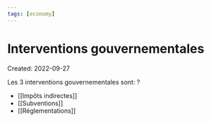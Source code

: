 ```yaml
---
tags: [economy] 
---
```

# Interventions gouvernementales
Created: 2022-09-27

Les 3 interventions gouvernementales sont:
?
- [[Impôts indirectes]]
- [[Subventions]]
- [[Réglementations]]
<!--SR:!2022-09-30,3,250-->
